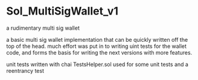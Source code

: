 # Sol_MultiSigWallet_v1
a rudimentary multi sig wallet

a basic multi sig wallet implementation that can be quickly written off the top of the head.
much effort was put in to writing uint tests for the wallet code, and forms the basis for writing the next versions with more features.

unit tests written with chai
TestsHelper.sol used for some unit tests and a reentrancy test
